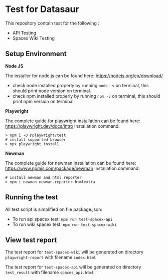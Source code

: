 # Test for Datasaur

This repository contain test for the following :

 - API Testing
 - Spacex Wiki Testing

Setup Environment
-     

**Node JS**

The installer for node.js can be found here: https://nodejs.org/en/download/
-  check node installed properly by running `node -v` on terminal, this should print node version on terminal.
-  check npm installed properly by running `npm -v` on terminal, this should print npm version on terminal.

**Playwright**

The complete guide for playwright installation can be found here: https://playwright.dev/docs/intro 
 Installation command:

    > npm i -D @playwright/test
    # install supported browser
    > npx playwright install

**Newman**

The complete guide for newman installation can be found here: https://www.npmjs.com/package/newman 
Installation command:

    # install newman and html reporter
    > npm i newman newman-reporter-htmlextra

Running the test
- 
All test script is simplified on file package.json:
- To run api spacex test: `npm run test-spacex-api`
- To run wiki spacex test: `npm run test-spacex-wiki`

View test report
-
The test report for `test-spacex-wiki` will be generated on directory `playwright-report` with filename `index.html`

The test report for `test-spacex-api` will be generated on directory `test_result` with filename `spaces_api.html`